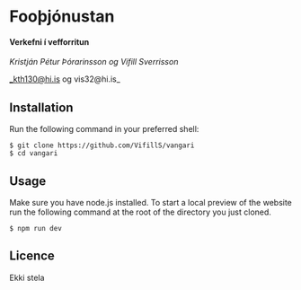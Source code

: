 # Fooþjónustan

#### Verkefni í vefforritun

_Kristján Pétur Þórarinsson og Vífill Sverrisson_

_kth130@hi.is og vis32@hi.is_

## Installation

Run the following command in your preferred shell:

```
$ git clone https://github.com/VifillS/vangari
$ cd vangari
```

## Usage

Make sure you have node.js installed. To start a local preview of the website run the following command at the root of the directory you just cloned.

```
$ npm run dev
```

## Licence

Ekki stela


